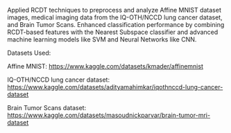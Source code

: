 Applied RCDT techniques to preprocess and analyze Affine MNIST dataset images, medical imaging data from the IQ-OTH/NCCD lung cancer dataset, and Brain Tumor Scans. Enhanced classification performance by combining RCDT-based features with the Nearest Subspace
classifier and advanced machine learning models like SVM and Neural Networks like CNN.


Datasets Used:

Affine MNIST: https://www.kaggle.com/datasets/kmader/affinemnist

IQ-OTH/NCCD lung cancer dataset: https://www.kaggle.com/datasets/adityamahimkar/iqothnccd-lung-cancer-dataset

Brain Tumor Scans dataset: https://www.kaggle.com/datasets/masoudnickparvar/brain-tumor-mri-dataset
